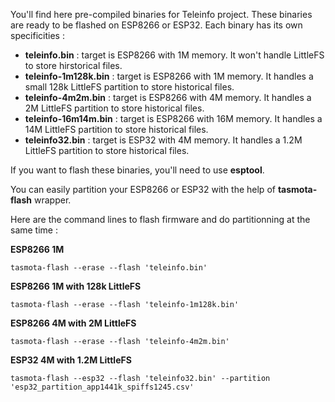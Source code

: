 You'll find here pre-compiled binaries for Teleinfo project.
These binaries are ready to be flashed on ESP8266 or ESP32.
Each binary has its own specificities :
  * **teleinfo.bin** : target is ESP8266 with 1M memory. It won't handle LittleFS to store hirstorical files.
  * **teleinfo-1m128k.bin** : target is ESP8266 with 1M memory. It handles a small 128k LittleFS partition to store historical files.
  * **teleinfo-4m2m.bin** : target is ESP8266 with 4M memory. It handles a 2M LittleFS partition to store historical files.
  * **teleinfo-16m14m.bin** : target is ESP8266 with 16M memory. It handles a 14M LittleFS partition to store historical files.
  * **teleinfo32.bin** : target is ESP32 with 4M memory. It handles a 1.2M LittleFS partition to store historical files.

If you want to flash these binaries, you'll need to use **esptool**.

You can easily partition your ESP8266 or ESP32 with the help of **tasmota-flash** wrapper.

Here are the command lines to flash firmware and do partitionning at the same time :

**ESP8266 1M**

    tasmota-flash --erase --flash 'teleinfo.bin'

**ESP8266 1M with 128k LittleFS**

    tasmota-flash --erase --flash 'teleinfo-1m128k.bin'

**ESP8266 4M with 2M LittleFS**

    tasmota-flash --erase --flash 'teleinfo-4m2m.bin'
    
**ESP32 4M with 1.2M LittleFS**

    tasmota-flash --esp32 --flash 'teleinfo32.bin' --partition 'esp32_partition_app1441k_spiffs1245.csv'
